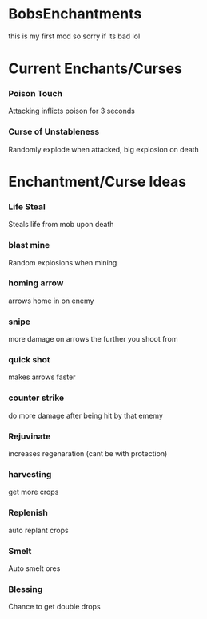 # BobsEnchantments
this is my first mod so sorry if its bad lol

# Current Enchants/Curses

### Poison Touch
Attacking inflicts poison for 3 seconds
### Curse of Unstableness
Randomly explode when attacked, big explosion on death

# Enchantment/Curse Ideas

### Life Steal
Steals life from mob upon death
### blast mine
Random explosions when mining
### homing arrow
arrows home in on enemy
### snipe
more damage on arrows the further you shoot from
### quick shot
makes arrows faster
### counter strike
do more damage after being hit by that ememy
### Rejuvinate
increases regenaration
(cant be with protection)
### harvesting
get more crops
### Replenish
auto replant crops
### Smelt
Auto smelt ores
### Blessing
Chance to get double drops
